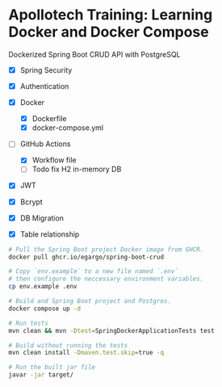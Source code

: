 # Apollotech Training: Learning Docker and Docker Compose

Dockerized Spring Boot CRUD API with PostgreSQL

- [x] Spring Security
- [x] Authentication
- [x] Docker
    - [x] Dockerfile
    - [x] docker-compose.yml
- [ ] GitHub Actions
    - [x] Workflow file
    - [ ] Todo fix H2 in-memory DB
- [x] JWT
- [x] Bcrypt
- [x] DB Migration
- [x] Table relationship


```bash
# Pull the Spring Boot project Docker image from GHCR.
docker pull ghcr.io/egargo/spring-boot-crud

# Copy `env.example` to a new file named `.env`
# then configure the neccessary environment variables.
cp env.example .env

# Build and Spring Boot project and Postgres.
docker compose up -d

# Run tests
mvn clean && mvn -Dtest=SpringDockerApplicationTests test

# Build without running the tests
mvn clean install -Dmaven.test.skip=true -q

# Run the built jar file
javar -jar target/
```
